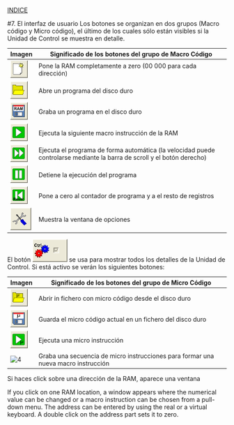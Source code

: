 
[INDICE](./README.md)

#7. El interfaz de usuario
Los botones se organizan en dos grupos (Macro código y Micro código),
el último de los cuales sólo están visibles si la Unidad de Control
se muestra en detalle.

|Imagen   | Significado de los botones del grupo de Macro Código|
|-------- | -----------|
|![1](./imagen/7-ram_to_zero.png)  | Pone la RAM completamente a zero (00 000 para cada dirección) |
|![2](./imagen/7-open_program.png) | Abre un programa del disco duro |
|![3](./imagen/7-save_program.png) | Graba un programa en el disco duro |
|![4](./imagen/7-execute_next.png) | Ejecuta la siguiente macro instrucción de la RAM |
|![5](./imagen/7-execute.png)      | Ejecuta el programa de forma automática (la velocidad puede controlarse mediante la barra de scroll y el botón derecho) |
|![6](./imagen/7-stop.png) | Detiene la ejecución del programa |
|![7](./imagen/7-set_program_counter.png) | Pone a cero al contador de programa y a el resto de registros |
|![8](./imagen/7-show_options.png) | Muestra la ventana de opciones |

El botón ![detail](./imagen/7-detail.png) se usa para mostrar todos los detalles de la
Unidad de Control. Si está activo se verán los siguientes botones:

|Imagen   | Significado de los botones del grupo de Micro Código|
|-------- | -----------|
|![1](./imagen/7-open_micro.png)  | Abrir in fichero con micro código desde el disco duro |
|![2](./imagen/7-save_micro.png)  | Guarda el micro código actual en un fichero del disco duro |
|![3](./imagen/7-execute_1_micro.png)  | Ejecuta una micro instrucción |
|![4](./imagen/7-record_sequence.png)  | Graba una secuencia de micro instrucciones para formar una nueva macro instrucción |

Si haces click sobre una dirección de la RAM, aparece una ventana

If you click on one RAM location, a window appears where the numerical value can be
changed or a macro instruction can be chosen from a pull-down menu. The address can
be entered by using the real or a virtual keyboard. A double click on the address part sets it
to zero.
